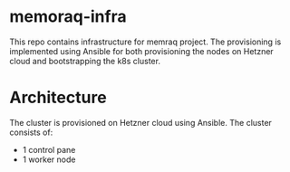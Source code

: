 # memoraq-infra
This repo contains infrastructure for memraq project.
The provisioning is implemented using Ansible for both provisioning the nodes on Hetzner cloud and bootstrapping the k8s cluster.

# Architecture
The cluster is provisioned on Hetzner cloud using Ansible. The cluster consists of:
- 1 control pane
- 1 worker node
